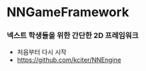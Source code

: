 NNGameFramework
===============

### 넥스트 학생들을 위한 간단한 2D 프레임워크


* 처음부터 다시 시작
* https://github.com/kciter/NNEngine
